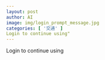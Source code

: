 ```yaml
---
layout: post
author: AI
image: img/login_prompt_message.jpg
categories: [ '交通' ]
Login to continue using"
---
```

Login to continue using